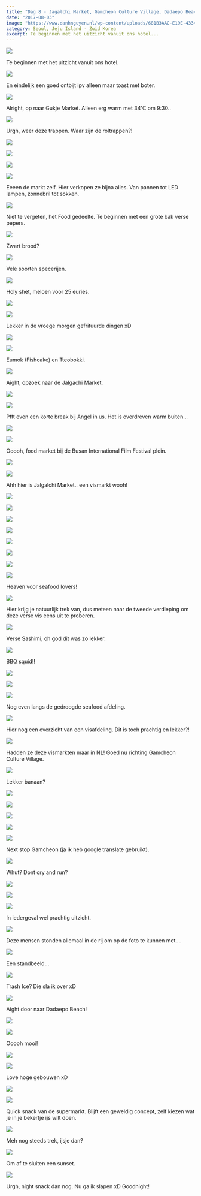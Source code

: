 ```yaml
---
title: "Dag 8 - Jagalchi Market, Gamcheon Culture Village, Dadaepo Beach - Busan"
date: "2017-08-03"
image: "https://www.danhnguyen.nl/wp-content/uploads/681B3AAC-E19E-4334-BF08-B076C4481015.jpg"
category: Seoul, Jeju Island - Zuid Korea
excerpt: Te beginnen met het uitzicht vanuit ons hotel...
---
```


![](https://www.danhnguyen.nl/wp-content/uploads/5C7C44A9-07A0-4C47-B5C7-648EA2C123FF-700x394.jpg)

Te beginnen met het uitzicht vanuit ons hotel.

![](https://www.danhnguyen.nl/wp-content/uploads/4791964B-7F1B-46E1-BE52-4DCAD24A0E92-700x394.jpg)

En eindelijk een goed ontbijt ipv alleen maar toast met boter.

![](https://www.danhnguyen.nl/wp-content/uploads/05CD95D6-A792-4399-8714-369C2F7B71F5-700x394.jpg)

Alright, op naar Gukje Market. Alleen erg warm met 34'C om 9:30..

![](https://www.danhnguyen.nl/wp-content/uploads/6BFC4500-C40C-44B7-B019-1D7B561D17D7-700x394.jpg)

Urgh, weer deze trappen. Waar zijn de roltrappen?!

![](https://www.danhnguyen.nl/wp-content/uploads/6941C579-63EC-41E6-8221-9E99FF1A06CE-700x394.jpg)

![](https://www.danhnguyen.nl/wp-content/uploads/F7A3C570-CCEE-444C-9BA4-94C16154897E-700x394.jpg)

![](https://www.danhnguyen.nl/wp-content/uploads/A4B7C6A5-68FB-4AC4-B2A8-75BEB64CCD71-700x394.jpg)

![](https://www.danhnguyen.nl/wp-content/uploads/875335F7-3A0A-4DF3-96FC-D16FC4E6CDFA-700x394.jpg)

Eeeen de markt zelf. Hier verkopen ze bijna alles. Van pannen tot LED lampen, zonnebril tot sokken.

![](https://www.danhnguyen.nl/wp-content/uploads/8FAB2263-921D-446A-8BC7-E23791F2E76D-700x394.jpg)

Niet te vergeten, het Food gedeelte. Te beginnen met een grote bak verse pepers.

![](https://www.danhnguyen.nl/wp-content/uploads/EB5AE6DA-A148-4F21-A3C5-73113389D32B-700x394.jpg)

Zwart brood?

![](https://www.danhnguyen.nl/wp-content/uploads/9B03B9E2-4038-47FF-937B-A6C7FDC51BB7-700x394.jpg)

Vele soorten specerijen.

![](https://www.danhnguyen.nl/wp-content/uploads/51DFCC87-184F-4F20-B529-5B45A6BE42BA-700x394.jpg)

Holy shet, meloen voor 25 euries.

![](https://www.danhnguyen.nl/wp-content/uploads/78BEAB7A-A920-4BF8-8CCA-5D020836DD74-700x394.jpg)

![](https://www.danhnguyen.nl/wp-content/uploads/F24CA332-5DA5-4EDE-8DBF-4B98A707B91B-700x394.jpg)

Lekker in de vroege morgen gefrituurde dingen xD

![](https://www.danhnguyen.nl/wp-content/uploads/E7D310E5-EC1C-4593-BDC5-6902E249CBAC-700x394.jpg)

![](https://www.danhnguyen.nl/wp-content/uploads/43ADF1FA-F021-4596-9739-E7F2A5298898-700x394.jpg)

Eumok (Fishcake) en Tteobokki.

![](https://www.danhnguyen.nl/wp-content/uploads/FE29650B-DD70-4084-AC5D-5EC70B8D2F3B-700x394.jpg)

Aight, opzoek naar de Jalgachi Market.

![](https://www.danhnguyen.nl/wp-content/uploads/75BB044B-1656-4040-A877-3DB225FB3D32-700x394.jpg)


![](https://www.danhnguyen.nl/wp-content/uploads/48356CE2-3670-4E18-BE78-C6D95344EDEF-700x394.jpg)

Pfft even een korte break bij Angel in us. Het is overdreven warm buiten...

![](https://www.danhnguyen.nl/wp-content/uploads/14C7FE98-A112-45FF-9D0D-E725583BBB5E-700x394.jpg)

![](https://www.danhnguyen.nl/wp-content/uploads/41CE5E65-CCDF-4297-A9CE-3C7313408932-700x394.jpg)

Ooooh, food market bij de Busan International Film Festival plein.

![](https://www.danhnguyen.nl/wp-content/uploads/1CB37DB3-C3DA-46A3-8FA1-169CFD36FE73-700x394.jpg)

![](https://www.danhnguyen.nl/wp-content/uploads/F6E1D83B-E889-4EDA-B9AD-BCF5990AE528-700x394.jpg)

Ahh hier is Jalgalchi Market.. een vismarkt wooh!

![](https://www.danhnguyen.nl/wp-content/uploads/43E507BC-76F8-404A-9AD7-7099B80A8F16-700x394.jpg)

![](https://www.danhnguyen.nl/wp-content/uploads/263D0E1B-9DDC-4207-A98C-D94D505957EB-700x394.jpg)

![](https://www.danhnguyen.nl/wp-content/uploads/094DE75C-B371-4482-9496-5FD211494B73-700x394.jpg)

![](https://www.danhnguyen.nl/wp-content/uploads/AA81B0D3-93D7-422A-B0BF-E1620FF1C2D2-700x394.jpg)

![](https://www.danhnguyen.nl/wp-content/uploads/37C3AC82-E9B0-4795-9383-207C483455B2-700x394.jpg)

![](https://www.danhnguyen.nl/wp-content/uploads/A7D105A4-9B46-4A70-8E6A-8895D79EF72B-700x394.jpg)

![](https://www.danhnguyen.nl/wp-content/uploads/1C858BAD-F42F-40E0-8F7C-76EDF6AF28F3-700x394.jpg)

![](https://www.danhnguyen.nl/wp-content/uploads/18538231-11EB-4D60-8E13-4725D6615FC1-700x394.jpg)

Heaven voor seafood lovers!

![](https://www.danhnguyen.nl/wp-content/uploads/3055E57A-46C7-40D6-A8DF-2B8C555444AE-700x394.jpg)

Hier krijg je natuurlijk trek van, dus meteen naar de tweede verdieping om deze verse vis eens uit te proberen.

![](https://www.danhnguyen.nl/wp-content/uploads/83A974B5-C568-49B7-9107-AD166D2FB504-700x394.jpg)

Verse Sashimi, oh god dit was zo lekker.

![](https://www.danhnguyen.nl/wp-content/uploads/B7C0A788-A0D5-4ABC-BA59-FAE524BECF61-700x394.jpg)

BBQ squid!!

![](https://www.danhnguyen.nl/wp-content/uploads/9EA22DA4-BAFA-4F2C-B7C4-C2167676802B-700x394.jpg)

![](https://www.danhnguyen.nl/wp-content/uploads/A153D3ED-507B-4A51-BC22-A5F5AC4C18E1-700x394.jpg)

![](https://www.danhnguyen.nl/wp-content/uploads/0C5C9274-EE0D-4195-80FF-7F6F1742C23C-700x394.jpg)

Nog even langs de gedroogde seafood afdeling.

![](https://www.danhnguyen.nl/wp-content/uploads/611776E1-B3D6-4FCB-BC91-7D949F8CD222-700x394.jpg)

Hier nog een overzicht van een visafdeling. Dit is toch prachtig en lekker?!


![](https://www.danhnguyen.nl/wp-content/uploads/47655927-5D20-4861-8446-BA0EBF686390-700x394.jpg)

Hadden ze deze vismarkten maar in NL! Goed nu richting Gamcheon Culture Village.

![](https://www.danhnguyen.nl/wp-content/uploads/23916014-7CC1-433F-84EF-07FD87AFA9E6-700x394.jpg)

Lekker banaan?

![](https://www.danhnguyen.nl/wp-content/uploads/08546DF9-1E52-4609-A7CB-857D00589335-700x394.jpg)

![](https://www.danhnguyen.nl/wp-content/uploads/30636B88-E9E8-40A9-BEE9-9CDE0E3421BD-700x394.jpg)

![](https://www.danhnguyen.nl/wp-content/uploads/6A1728DB-E19E-4881-93FA-86E9B66A7910-700x394.jpg)

![](https://www.danhnguyen.nl/wp-content/uploads/B7535B7D-988B-49BA-9B63-93786C4BAA9F-700x394.jpg)

![](https://www.danhnguyen.nl/wp-content/uploads/C3758609-2A0D-4FFE-A1C2-7C94600D163A-700x394.jpg)

Next stop Gamcheon (ja ik heb google translate gebruikt).

![](https://www.danhnguyen.nl/wp-content/uploads/58B54FD1-2D27-450F-BED6-69EF175CC78E-700x394.jpg)

Whut? Dont cry and run?

![](https://www.danhnguyen.nl/wp-content/uploads/59E3323B-8EFA-447E-B370-BBEC9C70E5AA-700x394.jpg)

![](https://www.danhnguyen.nl/wp-content/uploads/47E4621A-E96B-459D-BA1F-4B9D31B37C9F-700x394.jpg)

![](https://www.danhnguyen.nl/wp-content/uploads/904FD952-A1E1-46F2-9DC9-EAFD8942D033-700x394.jpg)

In iedergeval wel prachtig uitzicht.

![](https://www.danhnguyen.nl/wp-content/uploads/727C8EB7-D33E-4DDE-AF85-B566270D4713-700x394.jpg)

Deze mensen stonden allemaal in de rij om op de foto te kunnen met....

![](https://www.danhnguyen.nl/wp-content/uploads/6FE4F056-63C6-45FC-8761-D355C8460D7E-700x394.jpg)

Een standbeeld...

![](https://www.danhnguyen.nl/wp-content/uploads/EFFC9E8E-3E1D-4221-8A48-1A586D17508A-700x394.jpg)

Trash Ice? Die sla ik over xD

![](https://www.danhnguyen.nl/wp-content/uploads/70C822DD-3A52-4E18-B30B-824D841650C6-700x394.jpg)

Aight door naar Dadaepo Beach!

![](https://www.danhnguyen.nl/wp-content/uploads/BB21BCFD-508D-4FD6-BD81-E78714CC39DD-700x394.jpg)

![](https://www.danhnguyen.nl/wp-content/uploads/681B3AAC-E19E-4334-BF08-B076C4481015-700x394.jpg)

Ooooh mooi!

![](https://www.danhnguyen.nl/wp-content/uploads/0B229C3A-BC9E-4BC7-B23E-86AADB03F05E-700x394.jpg)

![](https://www.danhnguyen.nl/wp-content/uploads/0109B2B5-D93F-4075-86A3-5148B8DFD249-700x394.jpg)

Love hoge gebouwen xD

![](https://www.danhnguyen.nl/wp-content/uploads/B2B9A756-3B50-425C-AC77-3C41B963E1DF-700x394.jpg)

![](https://www.danhnguyen.nl/wp-content/uploads/BE04E218-3C73-4D7C-B9B6-0840E2DA5EC8-700x394.jpg)

Quick snack van de supermarkt. Blijft een geweldig concept, zelf kiezen wat je in je bekertje ijs wilt doen.

![](https://www.danhnguyen.nl/wp-content/uploads/0A758A24-70AD-4435-898B-63B6577AF914-700x394.jpg)

Meh nog steeds trek, ijsje dan?

![](https://www.danhnguyen.nl/wp-content/uploads/755D4BD2-B714-458F-87E3-AF4C8E2B5C28-700x394.jpg)

Om af te sluiten een sunset.

![](https://www.danhnguyen.nl/wp-content/uploads/21F20D1F-3FA8-4878-923F-401A760E7030-700x394.jpg)

Urgh, night snack dan nog. Nu ga ik slapen xD
Goodnight!
